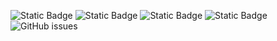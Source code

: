 ![Static Badge](https://img.shields.io/badge/blacklists-60-000000) ![Static Badge](https://img.shields.io/badge/blacklisted-3047230-cc0000) ![Static Badge](https://img.shields.io/badge/whitelisted-2242-00CC00) ![Static Badge](https://img.shields.io/badge/streaming_blacklist-28106-000000) ![GitHub issues](https://img.shields.io/github/issues/fabriziosalmi/blacklists)
